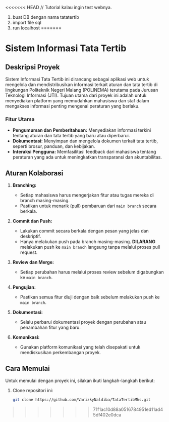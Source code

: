 <<<<<<< HEAD
// Tutorial kalau ingin test webnya.

1. buat DB dengan nama tatatertib
2. import file sql
3. run localhost
=======
# Sistem Informasi Tata Tertib

## Deskripsi Proyek
Sistem Informasi Tata Tertib ini dirancang sebagai aplikasi web untuk mengelola dan mendistribusikan informasi terkait aturan dan tata tertib di lingkungan Politeknik Negeri Malang (POLINEMA) terutama pada Jurusan Teknologi Informasi (JTI). Tujuan utama dari proyek ini adalah untuk menyediakan platform yang memudahkan mahasiswa dan staf dalam mengakses informasi penting mengenai peraturan yang berlaku.

### Fitur Utama
- **Pengumuman dan Pemberitahuan:** Menyediakan informasi terkini tentang aturan dan tata tertib yang baru atau diperbarui.
- **Dokumentasi:** Menyimpan dan mengelola dokumen terkait tata tertib, seperti brosur, panduan, dan kebijakan.
- **Interaksi Pengguna:** Memfasilitasi feedback dari mahasiswa tentang peraturan yang ada untuk meningkatkan transparansi dan akuntabilitas.

## Aturan Kolaborasi
1. **Branching:**
   - Setiap mahasiswa harus mengerjakan fitur atau tugas mereka di branch masing-masing.
   - Pastikan untuk menarik (pull) pembaruan dari `main branch` secara berkala.

2. **Commit dan Push:**
   - Lakukan commit secara berkala dengan pesan yang jelas dan deskriptif.
   - Hanya melakukan push pada branch masing-masing. **DILARANG** melakukan push ke `main branch` langsung tanpa melalui proses pull request.

3. **Review dan Merge:**
   - Setiap perubahan harus melalui proses review sebelum digabungkan ke `main branch`.

4. **Pengujian:**
   - Pastikan semua fitur diuji dengan baik sebelum melakukan push ke `main branch`.

5. **Dokumentasi:**
   - Selalu perbarui dokumentasi proyek dengan perubahan atau penambahan fitur yang baru.

6. **Komunikasi:**
   - Gunakan platform komunikasi yang telah disepakati untuk mendiskusikan perkembangan proyek.

## Cara Memulai
Untuk memulai dengan proyek ini, silakan ikuti langkah-langkah berikut:

1. Clone repositori ini:
   ```bash
   git clone https://github.com/VarizkyNaldiba/TataTertibMhs.git
>>>>>>> 71f1ac10d88a0516784951ed11ad45df402e0dca
